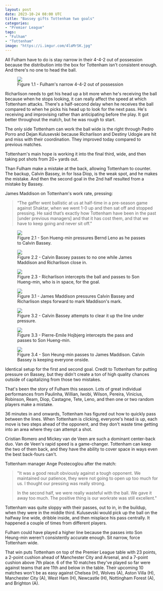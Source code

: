 ```yaml
---
layout: post
date: 2023-10-24 08:00 UTC
title: "Bassey gifts Tottenham two goals"
categories:
- "Premier League"
tags:
- "Fulham"
- "Tottenham"
image: "https://i.imgur.com/4laMrSK.jpg"
---
```


All Fulham have to do is stay narrow in their 4-4-2 out of possession because the distribution into the box for Tottenham isn't consistent enough. And there's no one to head the ball.

<!---more--->

<figure>
    <img src="https://i.imgur.com/VjXv3kf.jpg">
    <figcaption>Figure 1.1 - Fulham's narrow 4-4-2 out of possession</figcaption>
</figure>

Richarlison needs to get his head up a bit more when he's receiving the ball because when he stops looking, it can really affect the speed at which Tottenham attacks. There's a half-second delay when he receives the ball compared to when he picks his head up to look for the next pass. He's receiving and improvising rather than anticipating before the play. It got better throughout the match, but he was rough to start.

The only side Tottenham can work the ball wide is the right through Pedro Porro and Dejan Kulusevski because Richarlison and Destiny Udogie are hit and miss with their  coordination. They improved today compared to previous matches. 

Tottenham's main hope is working it into the final third, wide, and then taking pot shots from 20+ yards out.  

Than Fulham make a mistake at the back, allowing Tottenham to counter. The backup, Calvin Bassey, in for Issa Diop, is the weak spot, and he makes the mistake. And then the second goal in the 2nd half resulted from a mistake by Bassey.

James Maddison on Tottenham's work rate, pressing:

> “The gaffer went ballistic at us at half-time in a pre-season game against Shaktar, when we went 1-0 up and then sat off and stopped pressing. He said that’s exactly how Tottenham have been in the past [under previous managers] and that it has cost them, and that we have to keep going and never sit off.”

<figure>
    <img src="https://i.imgur.com/hsIWlpT.jpg">
    <figcaption>Figure 2.1 - Son Hueng-min pressures Bernd Leno as he passes to Calvin Bassey.</figcaption>
</figure> 

<figure>
    <img src="https://i.imgur.com/o6f7kj6.jpg">
    <figcaption>Figure 2.2 - Calvin Bassey passes to no one while James Maddison and Richarlison close in.</figcaption>
</figure> 

<figure>
    <img src="https://i.imgur.com/w6qCuMU.jpg">
    <figcaption>Figure 2.3 - Richarlison intercepts the ball and passes to Son Hueng-min, who is in space, for the goal.</figcaption>
</figure> 

<figure>
    <img src="https://i.imgur.com/4laMrSK.jpg">
    <figcaption>Figure 3.1 - James Maddison pressures Calvin Bassey and Richarlison steps forward to mark Maddison's mark.</figcaption>
</figure> 

<figure>
    <img src="https://i.imgur.com/klRUUbP.jpg">
    <figcaption>Figure 3.2 - Calvin Bassey attempts to clear it up the line under pressure.</figcaption>
</figure> 

<figure>
    <img src="https://i.imgur.com/x9Mrd6B.jpg">
    <figcaption>Figure 3.3 - Pierre-Emile Hojbjerg intercepts the pass and passes to Son Hueng-min.</figcaption>
</figure> 

<figure>
    <img src="https://i.imgur.com/esVQQM2.jpg">
    <figcaption>Figure 3.4 - Son Heung-min passes to James Maddison. Calvin Bassey is keeping everyone onside.</figcaption>
</figure> 

Identical setup for the first and second goal. Credit to Tottenham for putting pressure on Bassey, but they didn't create a ton of high quality chances outside of capitalizing from those two mistakes. 

That's been the story of Fulham this season. Lots of great individual performances from Paulinha, Willian, Iwobi, Wilson, Pereira, Vinicius, Robinson, Ream, Diop, Castagne, Tete, Leno, and then one or two random players make a mistake.

36 minutes in and onwards, Tottenham has figured out how to quickly pass between the lines. When Tottenham is clicking, everyone's head is up, each move is two steps ahead of the opponent, and they don't waste time getting into an area where they can attempt a shot.

Cristian Romero and Mickey van de Veen are such a dominant center-back duo. Van de Veen's rapid speed is a game-changer. Tottenham can keep the two of them back, and they have the ability to cover space in ways even the best back-fours can't.

Tottenham manager Ange Postecoglou after the match:

> "It was a good result obviously against a tough opponent. We maintained our patience, they were not going to open up too much for us. I thought our pressing was really strong.
> 
> In the second half, we were really wasteful with the ball. We gave it away too much. The positive thing is our workrate was still excellent."

Tottenham was quite sloppy with their passes, out to in, in the buildup, when they were in the middle third. Kulusevski would pick up the ball on the halfway line wide, dribble inside, and then misplace his pass centrally. It happened a couple of times from different players.

Fulham could have played a higher line because the passes into Son Heung-min weren't consistently accurate enough. Sit narrow, force Tottenham wide. 

That win puts Tottenham on top of the Premier League table with 23 points, a 2-point cushion ahead of Manchester City and Arsenal, and a 7-point cushion above 7th place. 6 of the 10 matches they've played so far were against teams that are 11th and below in the table. Their upcoming 10 matches won't be as easy against Chelsea (H), Wolves (A), Aston Villa (H), Manchester City (A), West Ham (H), Newcastle (H), Nottingham Forest (A), and Brighton (A).
